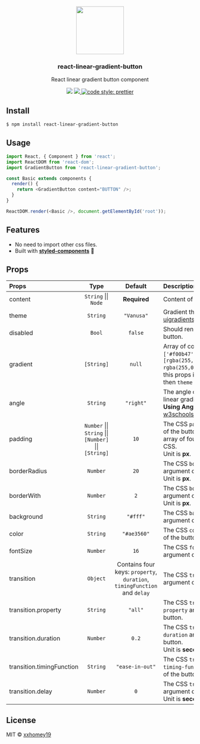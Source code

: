 <p align="center">
  <br />
  <img src="https://user-images.githubusercontent.com/12113222/39959488-02d9f12a-5645-11e8-8a50-f6bcda5cdbbf.gif" height="128">
  <h3 align="center">react-linear-gradient-button</h3>
  <p align="center">React linear gradient button component</p>
</p>
<p align="center">
  <a target="_blank" href="https://travis-ci.org/xxhomey19/react-linear-gradient-button" title="Build Status"><img src="https://travis-ci.org/xxhomey19/react-linear-gradient-button.svg?branch=master"></a>
  <a target="_blank" href="https://opensource.org/licenses/MIT" title="License: MIT">
    <img src="https://img.shields.io/badge/License-MIT-blue.svg">
  </a>
  <a href="#badge">
    <img alt="code style: prettier" src="https://img.shields.io/badge/code_style-prettier-ff69b4.svg">
  </a>
</p>

## Install

```
$ npm install react-linear-gradient-button
```

## Usage

```js
import React, { Component } from 'react';
import ReactDOM from 'react-dom';
import GradientButton from 'react-linear-gradient-button';

const Basic extends components {
  render() {
    return <GradientButton content="BUTTON" />;
  }
}

ReactDOM.render(<Basic />, document.getElementById('root'));
```

## Features

* No need to import other css files.
* Built with [**styled-components**](https://github.com/styled-components/styled-components) 💅

## Props

| Props                     |                          Type                          |                                 Default                                  | Description                                                                                                                                                |
| :------------------------ | :----------------------------------------------------: | :----------------------------------------------------------------------: | :--------------------------------------------------------------------------------------------------------------------------------------------------------- |
| content                   |                  `String` \|\| `Node`                  |                               **Required**                               | Content of the button.                                                                                                                                     |
| theme                     |                        `String`                        |                                `"Vanusa"`                                | Gradient theme from [uigradients](https://uigradients.com/).                                                                                               |
| disabled                  |                         `Bool`                         |                                 `false`                                  | Should render a disabled button.                                                                                                                           |
| gradient                  |                       `[String]`                       |                                  `null`                                  | Array of colors (e.g., `['#f00b47', '#0f6bb6']`, `[rgba(255,0,0,0), rgba(255,0,0,1)]`). NOTE: this props is higher level then `theme`                      |
| angle                     |                        `String`                        |                                `"right"`                                 | The angle or direction of linear gradient. Check **Using Angles** section on [w3schools/css3_gradients](https://www.w3schools.com/css/css3_gradients.asp). |
| padding                   | `Number` \|\| `String` \|\| `[Number]` \|\| `[String]` |                                   `10`                                   | The CSS `padding` argument of the button. Could be an array of four sides, just like CSS.<br />Unit is **px**.                                             |
| borderRadius              |                        `Number`                        |                                   `20`                                   | The CSS `border-radius` argument of the button.<br />Unit is **px**.                                                                                       |
| borderWith                |                        `Number`                        |                                   `2`                                    | The CSS `border-width` argument of the button.<br />Unit is **px**.                                                                                        |
| background                |                        `String`                        |                                 `"#fff"`                                 | The CSS `background-color` argument of the button.                                                                                                         |
| color                     |                        `String`                        |                               `"#ae3560"`                                | The CSS `color` argument of the button.                                                                                                                    |
| fontSize                  |                        `Number`                        |                                   `16`                                   | The CSS `font-size` argument of the button.                                                                                                                |
| transition                |                        `Object`                        | Contains four keys: `property`, `duration`, `timingFunction` and `delay` | The CSS `transition` argument of the button.                                                                                                               |
| transition.property       |                        `String`                        |                                 `"all"`                                  | The CSS `transition-property` argument of the button.                                                                                                      |
| transition.duration       |                        `Number`                        |                                  `0.2`                                   | The CSS `transition-duration` argument of the button.<br />Unit is **second**.                                                                             |
| transition.timingFunction |                        `String`                        |                             `"ease-in-out"`                              | The CSS `transition-timing-function` argument of the button.                                                                                               |
| transition.delay          |                        `Number`                        |                                   `0`                                    | The CSS `transition-delay` argument of the button.<br />Unit is **second**.                                                                                |

## License

MIT © [xxhomey19](https://github.com/xxhomey19)
